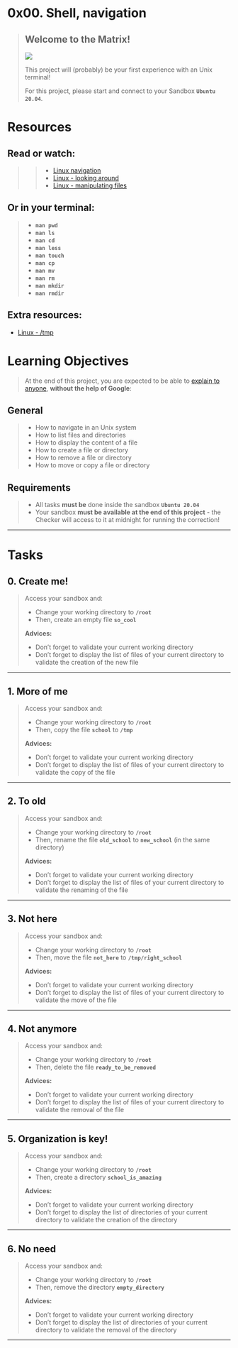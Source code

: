 # 0x00. Shell, navigation

> ## Welcome to the Matrix!
> 
> ![](./assets/01.gif)
> 
> This project will (probably) be your first experience with an Unix terminal!
> 
> For this project, please start and connect to your Sandbox **`Ubuntu 20.04`**.

# Resources

## **Read or watch**:
> > -   [Linux navigation](https://linuxcommand.org/lc3_lts0020.php "Linux navigation")
> > -   [Linux - looking around](https://linuxcommand.org/lc3_lts0030.php "Linux - looking around")
> > -   [Linux - manipulating files](https://linuxcommand.org/lc3_lts0050.php "Linux - manipulating files")

## **Or in your terminal:**
> -   **`man pwd`**
> -   **`man ls`**
> -   **`man cd`**
> -   **`man less`**
> -   **`man touch`**
> -   **`man cp`**
> -   **`man mv`**
> -   **`man rm`**
> -   **`man mkdir`**
> -   **`man rmdir`**

## **Extra resources:**

-   [Linux - /tmp](https://tldp.org/LDP/Linux-Filesystem-Hierarchy/html/tmp.html "Linux - /tmp")

# Learning Objectives
> At the end of this project, you are expected to be able to [explain to anyone](https://fs.blog/feynman-technique/ "explain to anyone"), **without the help of Google**:

## General
> -   How to navigate in an Unix system
> -   How to list files and directories
> -   How to display the content of a file
> -   How to create a file or directory
> -   How to remove a file or directory
> -   How to move or copy a file or directory

## Requirements

> -   All tasks **must be** done inside the sandbox **`Ubuntu 20.04`**
> -   Your sandbox **must be available at the end of this project** - the Checker will access to it at midnight for running the correction!

---

# Tasks

## 0\. Create me!
> Access your sandbox and:
> 
> -   Change your working directory to **`/root`**
> -   Then, create an empty file **`so_cool`**
> 
> **Advices:**
> 
> -   Don’t forget to validate your current working directory
> -   Don’t forget to display the list of files of your current directory to validate the creation of the new file

---

## 1\. More of me
> Access your sandbox and:
> 
> -   Change your working directory to **`/root`**
> -   Then, copy the file **`school`** to **`/tmp`**
> 
> **Advices:**
> 
> -   Don’t forget to validate your current working directory
> -   Don’t forget to display the list of files of your current directory to validate the copy of the file

---

## 2\. To old
> Access your sandbox and:
> 
> -   Change your working directory to **`/root`**
> -   Then, rename the file **`old_school`** to **`new_school`** (in the same directory)
> 
> **Advices:**
> 
> -   Don’t forget to validate your current working directory
> -   Don’t forget to display the list of files of your current directory to validate the renaming of the file

---

## 3\. Not here
> Access your sandbox and:
> 
> -   Change your working directory to **`/root`**
> -   Then, move the file **`not_here`** to **`/tmp/right_school`**
> 
> **Advices:**
> 
> -   Don’t forget to validate your current working directory
> -   Don’t forget to display the list of files of your current directory to validate the move of the file

---

## 4\. Not anymore
> Access your sandbox and:
> 
> -   Change your working directory to **`/root`**
> -   Then, delete the file **`ready_to_be_removed`**
> 
> **Advices:**
> 
> -   Don’t forget to validate your current working directory
> -   Don’t forget to display the list of files of your current directory to validate the removal of the file

---

## 5\. Organization is key!
> Access your sandbox and:
> 
> -   Change your working directory to **`/root`**
> -   Then, create a directory **`school_is_amazing`**
> 
> **Advices:**
> 
> -   Don’t forget to validate your current working directory
> -   Don’t forget to display the list of directories of your current directory to validate the creation of the directory

---

## 6\. No need
> Access your sandbox and:
> 
> -   Change your working directory to **`/root`**
> -   Then, remove the directory **`empty_directory`**
> 
> **Advices:**
> 
> -   Don’t forget to validate your current working directory
> -   Don’t forget to display the list of directories of your current directory to validate the removal of the directory

---
